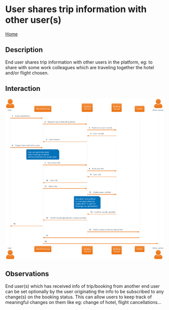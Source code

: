 # User shares trip information with other user(s)

[Home](../../README.md#use-cases)

## Description

End user shares trip information with other users in the platform, eg: to share with some work colleagues which are traveling together the hotel and/or flight chosen.

## Interaction

![](user_shares_trip_info_with_other_user.svg)

## Observations

End user(s) which has received info of trip/booking from another end user can be set optionally by the user originating the info to be subscribed to any change(s) on the booking status. This can allow users to keep track of meaningful changes on them like eg: change of hotel, flight cancellations...
